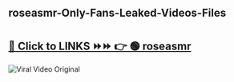 
 ## roseasmr-Only-Fans-Leaked-Videos-Files

# <h2><a href="https://mediaupload.pro?roseasmr">🔗 Click to LINKS ⏩⏩ 👉 🟢 roseasmr </a></h2>

<a href="https://mediaupload.pro?roseasmr" rel="nofollow" data-target="animated-image.originalLink"><img src="https://i.ibb.co.com/xMMVF88/686577567.gif" alt="Viral Video Original" style="max-width: 100%; display: inline-block;" data-target="animated-image.originalImage"></a>